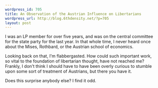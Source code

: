 ```yaml
--- 
wordpress_id: 705
title: An Observation of the Austrian Influence on Libertarians
wordpress_url: http://blog.6thdensity.net/?p=705
layout: post
---
```

<p>I was an LP member for over five years, and was on the central committee for the state party for the last year. In that whole time, I never heard once about the Mises, Rothbard, or the Austrian school of economics.</p><p>Looking back on that, I'm flabbergasted.  How could such important work, so vital to the foundation of libertarian thought, have not reached me?  Frankly, I don't think I should have to have been overly curious to stumble upon some sort of treatment of Austrians, but there you have it.</p><p>Does this surprise anybody else?  I find it odd.</p>
